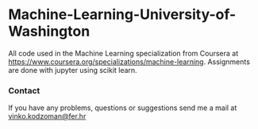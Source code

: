# Machine-Learning-University-of-Washington
All code used in the Machine Learning specialization from Coursera at https://www.coursera.org/specializations/machine-learning. Assignments are done with jupyter using scikit learn.

### Contact

If you have any problems, questions or suggestions send me a mail at vinko.kodzoman@fer.hr
